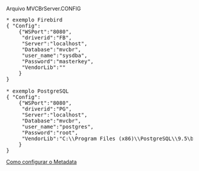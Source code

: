 Arquivo MVCBrServer.CONFIG

<pre>
* exemplo Firebird
{ "Config":
    {"WSPort":"8080",
	 "driverid":"FB",
	 "Server":"localhost",
	 "Database":"mvcbr",
	 "user_name":"sysdba",
	 "Password":"masterkey",
	 "VendorLib":""
	}
}

* exemplo PostgreSQL
{ "Config":
    {"WSPort":"8080",
	 "driverid":"PG",
	 "Server":"localhost",
	 "Database":"mvcbr",
	 "user_name":"postgres",
	 "Password":"root",
	 "VendorLib":"C:\\Program Files (x86)\\PostgreSQL\\9.5\bin\\libpq.dll"
	}
}
</pre>



<a href="http://www.tireideletra.com.br/?p=698">Como configurar o Metadata</a>
